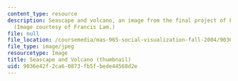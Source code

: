 ```yaml
---
content_type: resource
description: Seascape and volcano, an image from the final project of Francis Lam.
  (Image courtesy of Francis Lam.)
file: null
file_location: /coursemedia/mas-965-social-visualization-fall-2004/9036e42f2ca60873fb5fbede44568d2e_mas-965f04.jpg
file_type: image/jpeg
resourcetype: Image
title: Seascape and Volcano (thumbnail)
uid: 9036e42f-2ca6-0873-fb5f-bede44568d2e
---
```

